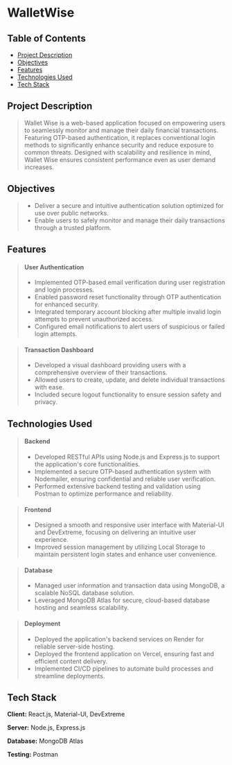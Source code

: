 # WalletWise

## Table of Contents

-   [Project Description](#project-description)
-   [Objectives](#objectives)
-   [Features](#features)
-   [Technologies Used](#technologies-used)
-   [Tech Stack](#tech-stack)

## Project Description

> Wallet Wise is a web-based application focused on empowering users to seamlessly monitor and manage their daily financial transactions. Featuring OTP-based authentication, it replaces conventional login methods to significantly enhance security and reduce exposure to common threats. Designed with scalability and resilience in mind, Wallet Wise ensures consistent performance even as user demand increases.

## Objectives

> -   Deliver a secure and intuitive authentication solution optimized for use over public networks.
> -   Enable users to safely monitor and manage their daily transactions through a trusted platform.

## Features

> #### User Authentication
>
> -   Implemented OTP-based email verification during user registration and login processes.
> -   Enabled password reset functionality through OTP authentication for enhanced security.
> -   Integrated temporary account blocking after multiple invalid login attempts to prevent unauthorized access.
> -   Configured email notifications to alert users of suspicious or failed login attempts.

> #### Transaction Dashboard
>
> -   Developed a visual dashboard providing users with a comprehensive overview of their transactions.
> -   Allowed users to create, update, and delete individual transactions with ease.
> -   Included secure logout functionality to ensure session safety and privacy.

## Technologies Used

> #### Backend
>
> -   Developed RESTful APIs using Node.js and Express.js to support the application's core functionalities.
> -   Implemented a secure OTP-based authentication system with Nodemailer, ensuring confidential and reliable user verification.
> -   Performed extensive backend testing and validation using Postman to optimize performance and reliability.

> #### Frontend
>
> -   Designed a smooth and responsive user interface with Material-UI and DevExtreme, focusing on delivering an intuitive user experience.
> -   Improved session management by utilizing Local Storage to maintain persistent login states and enhance user convenience.

> #### Database
>
> -   Managed user information and transaction data using MongoDB, a scalable NoSQL database solution.
> -   Leveraged MongoDB Atlas for secure, cloud-based database hosting and seamless scalability.

> #### Deployment
>
> -   Deployed the application's backend services on Render for reliable server-side hosting.
> -   Deployed the frontend application on Vercel, ensuring fast and efficient content delivery.
> -   Implemented CI/CD pipelines to automate build processes and streamline deployments.

## Tech Stack

**Client:** React.js, Material-UI, DevExtreme

**Server:** Node.js, Express.js

**Database:** MongoDB Atlas

**Testing:** Postman
